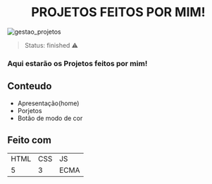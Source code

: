 
<h1 align="center">PROJETOS FEITOS POR MIM!</h1>

![gestao_projetos](https://user-images.githubusercontent.com/116754904/220949852-4d0339b9-2c2c-4907-91b6-dd6b354dfdf8.jpg)

>Status: finished ⚠️

### Aqui estarão os Projetos feitos por mim!

## Conteudo

+ Apresentação(home)
+ Porjetos
+ Botão de modo de cor

## Feito com

<table>
  <tr>
    <td>HTML</td>
     <td>CSS</td>
      <td>JS</td>
   </tr>
  <tr>
   <td>5</td>
    <td>3</td>
    <td>ECMA</td>
   </tr>
 </table> 
 
